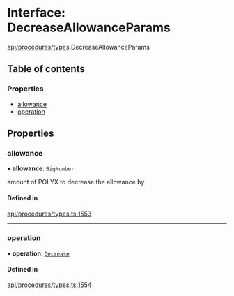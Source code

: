 # Interface: DecreaseAllowanceParams

[api/procedures/types](../wiki/api.procedures.types).DecreaseAllowanceParams

## Table of contents

### Properties

- [allowance](../wiki/api.procedures.types.DecreaseAllowanceParams#allowance)
- [operation](../wiki/api.procedures.types.DecreaseAllowanceParams#operation)

## Properties

### allowance

• **allowance**: `BigNumber`

amount of POLYX to decrease the allowance by

#### Defined in

[api/procedures/types.ts:1553](https://github.com/PolymeshAssociation/polymesh-sdk/blob/f8a937f04/src/api/procedures/types.ts#L1553)

___

### operation

• **operation**: [`Decrease`](../wiki/api.procedures.types.AllowanceOperation#decrease)

#### Defined in

[api/procedures/types.ts:1554](https://github.com/PolymeshAssociation/polymesh-sdk/blob/f8a937f04/src/api/procedures/types.ts#L1554)
